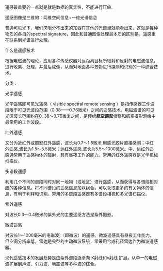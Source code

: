 遥感最重要的一点就是就是数据的真实性，不能进行压缩。

遥感图像是三维的：两维空间信息+一维光谱信息

普通可见光下，我们肉眼分不出来的东西在其他的光谱里就能看出来，这就是每种物质的各自的spectral signature，因此和普通图像处理最本质的区别是，遥感重在联系到光谱进行处理。



什么是遥感技术

根据电磁波的理论，应用各种传感仪器对远距离目标所辐射和反射的电磁波信息，进行收集、处理，并最后成像，从而对地面各种景物进行探测和识别的一种综合技术。



分类：

光学遥感

光学遥感即可见光遥感（ visible spectral remote sensing ）是指传感器工作波段限于可见光波段范围（0.38——0.76微米）之间的遥感技术。电磁波谱的可见光区波长范围约在0. 38～0.76微米之间，是传统**航空摄影**侦察和航空摄影测绘中最常用的工作波段。

红外遥感

又分为近红外或摄影红外遥感，波长为0.7～1.5微米,用感光胶片直接感测；中红外遥感,波长为1.5～5.5微米；远红外遥感,波长为5.5～1000微米。中、远红外遥感通常用于遥感物体的辐射，具有昼夜工作的能力。常用的红外遥感器是光学机械扫描仪。

多谱段遥感

利用几个不同的谱段同时对同一地物（或地区）进行遥感，从而获得与各谱段相对应的各种信息。将不同谱段的遥感信息加以组合，可以获取更多的有关物体的信息，有利于判释和识别。常用的多谱段遥感器有多谱段相机和多光谱扫描仪。

紫外遥感

对波长0.3～0.4微米的紫外光的主要遥感方法是紫外摄影。

微波遥感

对波长1～1000毫米的电磁波]（即微波）的遥感。微波遥感具有昼夜工作能力，但空间分辨率低。雷达是典型的主动微波系统，常采用合成孔径雷达作为微波遥感器。

现代遥感技术的发展趋势是由紫外谱段逐渐向 X射线和γ射线 扩展。从单一的电磁波扩展到声波、引力波、地震波等多种波的综合。